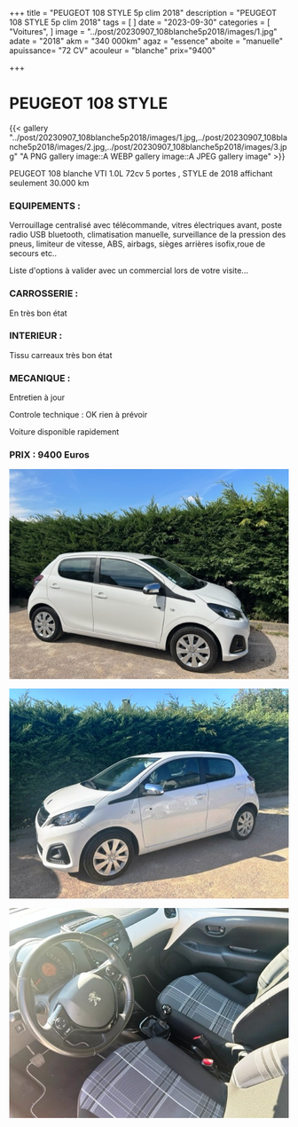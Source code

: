 +++
title = "PEUGEOT 108 STYLE 5p clim 2018"
description = "PEUGEOT 108 STYLE 5p clim 2018"
tags = [
]
date = "2023-09-30"
categories = [
    "Voitures",
]
image = "../post/20230907_108blanche5p2018/images/1.jpg"
adate = "2018"
akm = "340 000km"
agaz = "essence"
aboite = "manuelle"
apuissance= "72 CV"
acouleur = "blanche"
prix="9400"

+++

# PEUGEOT 108 STYLE

{{< gallery "../post/20230907_108blanche5p2018/images/1.jpg,../post/20230907_108blanche5p2018/images/2.jpg,../post/20230907_108blanche5p2018/images/3.jpg" "A PNG gallery image::A WEBP gallery image::A JPEG gallery image" >}}


PEUGEOT 108 blanche VTI 1.0L 72cv 5 portes , STYLE de 2018 affichant seulement 30.000 km


### EQUIPEMENTS :
Verrouillage centralisé avec télécommande, vitres électriques avant, poste radio USB bluetooth, climatisation manuelle, surveillance de la pression des pneus, limiteur de vitesse, ABS, airbags, sièges arrières isofix,roue de secours etc..


Liste d'options à valider avec un commercial lors de votre visite...


### CARROSSERIE :
En très bon état 


### INTERIEUR :
Tissu carreaux très bon état

### MECANIQUE :
Entretien à jour


Controle technique : OK
rien à prévoir


Voiture disponible rapidement


### PRIX : 9400 Euros


<!-- more -->


![](images/1.jpg)

![](images/2.jpg)

![](images/3.jpg)

